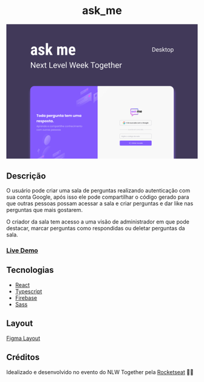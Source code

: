 <div align="center">
  <h1>ask_me</h1>
  <img src=".github/Capa.png" alt="ask me logo">
</div>

## Descrição

O usuário pode criar uma sala de perguntas realizando autenticação com sua conta Google, após isso ele pode compartilhar o código gerado para que outras pessoas possam acessar a sala e criar perguntas e dar like nas perguntas que mais gostarem.

O criador da sala tem acesso a uma visão de administrador em que pode destacar, marcar perguntas como respondidas ou deletar perguntas da sala.

### [Live Demo](https://ask-me-4967d.web.app)

## Tecnologias

- [React](https://pt-br.reactjs.org)
- [Typescript](https://www.typescriptlang.org)
- [Firebase](https://firebase.google.com)
- [Sass](https://sass-lang.com)

## Layout

[Figma Layout](https://www.figma.com/file/u0BQK8rCf2KgzcukdRRCWh/Letmeask/duplicate)

## Créditos

Idealizado e desenvolvido no evento do NLW Together pela [Rocketseat](https://rocketseat.com.br) 💜🚀
